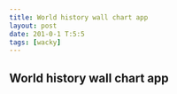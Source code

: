```yaml
---
title: World history wall chart app
layout: post
date: 201-0-1 T:5:5
tags: [wacky]
---
```

## World history wall chart app

